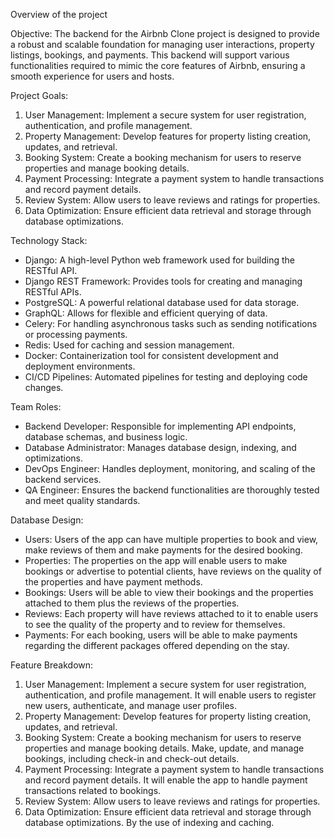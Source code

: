 Overview of the project

Objective:
The backend for the Airbnb Clone project is designed to provide a robust and scalable foundation for managing user interactions, property listings, bookings, and payments. This backend will support various functionalities required to mimic the core features of Airbnb, ensuring a smooth experience for users and hosts.

Project Goals:
1. User Management: Implement a secure system for user registration, authentication, and profile management.
2. Property Management: Develop features for property listing creation, updates, and retrieval.
3. Booking System: Create a booking mechanism for users to reserve properties and manage booking details.
4. Payment Processing: Integrate a payment system to handle transactions and record payment details.
5. Review System: Allow users to leave reviews and ratings for properties.
6. Data Optimization: Ensure efficient data retrieval and storage through database optimizations.

Technology Stack:
- Django: A high-level Python web framework used for building the RESTful API.
- Django REST Framework: Provides tools for creating and managing RESTful APIs.
- PostgreSQL: A powerful relational database used for data storage.
- GraphQL: Allows for flexible and efficient querying of data.
- Celery: For handling asynchronous tasks such as sending notifications or processing payments.
- Redis: Used for caching and session management.
- Docker: Containerization tool for consistent development and deployment environments.
- CI/CD Pipelines: Automated pipelines for testing and deploying code changes.

Team Roles:
- Backend Developer: Responsible for implementing API endpoints, database schemas, and business logic.
- Database Administrator: Manages database design, indexing, and optimizations.
- DevOps Engineer: Handles deployment, monitoring, and scaling of the backend services.
- QA Engineer: Ensures the backend functionalities are thoroughly tested and meet quality standards.

Database Design:
- Users: Users of the app can have multiple properties to book and view, make reviews of them and make payments for the desired booking.
- Properties: The properties on the app will enable users to make bookings or advertise to potential clients, have reviews on the quality of the properties and have payment methods.
- Bookings: Users will be able to view their bookings and the properties attached to them plus the reviews of the properties.
- Reviews: Each property will have reviews attached to it to enable users to see the quality of the property and to review for themselves. 
- Payments: For each booking, users will be able to make payments regarding the different packages offered depending on the stay.

Feature Breakdown:
1. User Management: Implement a secure system for user registration, authentication, and profile management. It will enable users to register new users, authenticate, and manage user profiles.
2. Property Management: Develop features for property listing creation, updates, and retrieval.
3. Booking System: Create a booking mechanism for users to reserve properties and manage booking details. Make, update, and manage bookings, including check-in and check-out details.
4. Payment Processing: Integrate a payment system to handle transactions and record payment details. It will enable the app to handle payment transactions related to bookings.
5. Review System: Allow users to leave reviews and ratings for properties.
6. Data Optimization: Ensure efficient data retrieval and storage through database optimizations. By the use of indexing and caching.